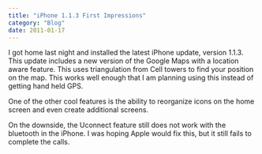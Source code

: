 ```yaml
---
title: "iPhone 1.1.3 First Impressions"
category: "Blog"
date: 2011-01-17
---
```



I got home last night and installed the latest iPhone update, version 1.1.3\. This update includes a new version of the Google Maps with a location aware feature. This uses triangulation from Cell towers to find your position on the map. This works well enough that I am planning using this instead of getting hand held GPS.

One of the other cool features is the ability to reorganize icons on the home screen and even create additional screens.

On the downside, the Uconnect feature still does not work with the bluetooth in the iPhone. I was hoping Apple would fix this, but it still fails to complete the calls.